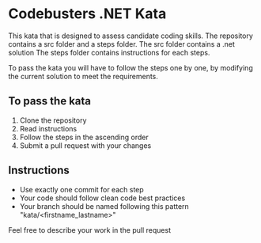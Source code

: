 # Codebusters .NET Kata

This kata that is designed to assess candidate coding skills.
The repository contains a src folder and a steps folder.
The src folder contains a .net solution
The steps folder contains instructions for each steps.

To pass the kata you will have to follow the steps one by one, by modifying the current solution to meet the requirements.

## To pass the kata
1. Clone the repository
2. Read instructions
3. Follow the steps in the ascending order
4. Submit a pull request with your changes


## Instructions
* Use exactly one commit for each step 
* Your code should follow clean code best practices
* Your branch should be named following this pattern "kata/<firstname_lastname>"

Feel free to describe your work in the pull request

